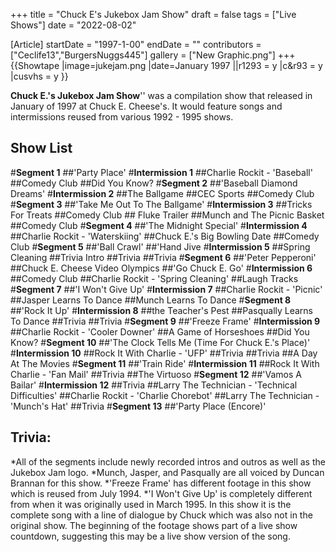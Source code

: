 +++
title = "Chuck E's Jukebox Jam Show"
draft = false
tags = ["Live Shows"]
date = "2022-08-02"

[Article]
startDate = "1997-1-00"
endDate = ""
contributors = ["Ceclife13","BurgersNuggs445"]
gallery = ["New Graphic.png"]
+++
{{Showtape
|image=jukejam.png
|date=January 1997
||r1293 = y
|c&r93 = y
|cusvhs = y
}}

<b>Chuck E.'s Jukebox Jam Show</b>'' was a compilation show that released in January of 1997 at Chuck E. Cheese's. It would feature songs and intermissions reused from various 1992 - 1995 shows.

<h2>Show List </h2>
#<b>Segment 1</b>
##'Party Place'
#<b>Intermission 1</b>
##Charlie Rockit - 'Baseball'
##Comedy Club
##Did You Know?
#<b>Segment 2</b>
##'Baseball Diamond Dreams'
#<b>Intermission 2</b>
##The Ballgame
##CEC Sports
##Comedy Club
#<b>Segment 3</b>
##'Take Me Out To The Ballgame'
#<b>Intermission 3</b>
##Tricks For Treats
##Comedy Club
##<b></b> Fluke Trailer
##Munch and The Picnic Basket
##Comedy Club
#<b>Segment 4</b>
##'The Midnight Special'
#<b>Intermission 4</b>
##Charlie Rockit - 'Waterskiing'
##Chuck E.'s Big Bowling Date
##Comedy Club
#<b>Segment 5</b>
##'Ball Crawl'
##'Hand Jive
#<b>Intermission 5</b>
##Spring Cleaning
##Trivia Intro
##Trivia
##Trivia
#<b>Segment 6</b>
##'Peter Pepperoni'
##Chuck E. Cheese Video Olympics
##'Go Chuck E. Go'
#<b>Intermission 6</b>
##Comedy Club
##Charlie Rockit - 'Spring Cleaning'
##Laugh Tracks
#<b>Segment 7</b>
##'I Won't Give Up'
#<b>Intermission 7</b>
##Charlie Rockit - 'Picnic'
##Jasper Learns To Dance
##Munch Learns To Dance
#<b>Segment 8</b>
##'Rock It Up'
#<b>Intermission 8</b>
##the Teacher's Pest
##Pasqually Learns To Dance
##Trivia
##Trivia
#<b>Segment 9</b>
##'Freeze Frame'
#<b>Intermission 9</b>
##Charlie Rockit - 'Cooler Downer'
##A Game of Horseshoes
##Did You Know?
#<b>Segment 10</b>
##'The Clock Tells Me (Time For Chuck E.'s Place)'
#<b>Intermission 10</b>
##Rock It With Charlie - 'UFP'
##Trivia
##Trivia
##A Day At The Movies
#<b>Segment 11</b>
##'Train Ride'
#<b>Intermission 11</b>
##Rock It With Charlie - 'Fan Mail'
##Trivia
##The Virtuoso
#<b>Segment 12</b>
##'Vamos A Bailar'
#<b>Intermission 12</b>
##Trivia
##Larry The Technician - 'Technical Difficulties'
##Charlie Rockit - 'Charlie Chorebot'
##Larry The Technician - 'Munch's Hat'
##Trivia
#<b>Segment 13</b>
##'Party Place (Encore)'
<h2>Trivia:</h2>
*All of the segments include newly recorded intros and outros as well as the Jukebox Jam logo.
*Munch, Jasper, and Pasqually are all voiced by Duncan Brannan for this show.
*'Freeze Frame' has different footage in this show which is reused from July 1994.
*'I Won't Give Up' is completely different from when it was originally used in March 1995. In this show it is the complete song with a line of dialogue by Chuck which was also not in the original show. The beginning of the footage shows part of a live show countdown, suggesting this may be a live show version of the song.